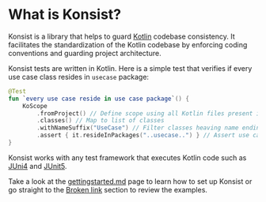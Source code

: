 # What is Konsist?

Konsist is a library that helps to guard [Kotlin](https://kotlinlang.org/) codebase consistency. It facilitates the standardization of the Kotlin codebase by enforcing coding conventions and guarding project architecture.&#x20;

Konsist tests are written in Kotlin. Here is a simple test that verifies if every use case class resides in `usecase` package:

```kotlin
@Test
fun `every use case reside in use case package`() {
    KoScope
        .fromProject() // Define scope using all Kotlin files present in the project
        .classes() // Map to list of classes
        .withNameSuffix("UseCase") // Filter classes heaving name ending with 'UseCase'
        .assert { it.resideInPackages("..usecase..") } // Assert use case
}
```

Konsist works with any test framework that executes Kotlin code such as [JUni4](https://junit.org/junit4/) and [JUnit5](https://junit.org/junit5/).

Take a look at the [gettingstarted.md](getting-started/gettingstarted.md "mention") page to learn how to set up Konsist or go straight to the [Broken link](broken-reference "mention") section to review the examples.&#x20;
